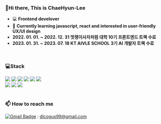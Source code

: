 ### 👋Hi there, This is ChaeHyun-Lee

- 💻 **Frontend develover**    
- 🌱 **Currently learning javascript, react and interested in user-friendly UX/UI design**
- **2022. 01. 01. ~ 2022. 12. 31 멋쟁이사자처럼 대학 10기 프론트엔드 트랙 수료**
- **2023. 01. 31. ~ 2023. 07. 18 KT AIVLE SCHOOL 3기 AI 개발자 트랙 수료**

<br>

### 💻Stack
<div> 
<img src="https://img.shields.io/badge/python-3776AB?style=for-the-badge&logo=python&logoColor=white">
<img src="https://img.shields.io/badge/HTML5-E34F26?style=for-the-badge&logo=HTML5&logoColor=white">
<img src="https://img.shields.io/badge/css-1572B6?style=for-the-badge&logo=css3&logoColor=white">
<img src="https://img.shields.io/badge/javascript-F7DF1E?style=for-the-badge&logo=javascript&logoColor=black">
<img src="https://img.shields.io/badge/react-61DAFB?style=for-the-badge&logo=react&logoColor=black"> 
<img src="https://img.shields.io/badge/styledcomponents-DB7093?style=for-the-badge&logo=styledcomponents&logoColor=white">
</div>
<div>
<img src="https://img.shields.io/badge/bootstrap-7952B3?style=for-the-badge&logo=bootstrap&logoColor=white">
<img src="https://img.shields.io/badge/github-181717?style=for-the-badge&logo=github&logoColor=white">
<img src="https://img.shields.io/badge/git-F05032?style=for-the-badge&logo=git&logoColor=white">
</div>

<br>

### 📫 **How to reach me**
[![Gmail Badge](https://img.shields.io/badge/Gmail-d14836?style=flat-square&logo=Gmail&logoColor=white&link=mailto:dlcogus99@gmail.com)](mailto:dlcogus99@gmail.com) : dlcogus99@gmail.com

<br>
